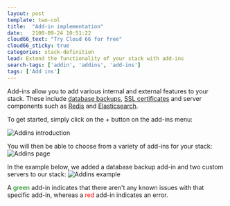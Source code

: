 ```yaml
---
layout: post
template: two-col
title:  "Add-in implementation"
date:   2100-09-24 10:51:22
cloud66_text: "Try Cloud 66 for free"
cloud66_sticky: true
categories: stack-definition
lead: Extend the functionality of your stack with add-ins
search-tags: ['addin', 'addins', 'add-ins']
tags: ['Add ins']
---
```


Add-ins allow you to add various internal and external features to your stack. These include [database backups](/add-ins/backups.html), [SSL certificates](/add-ins/ssl.html) and server components such as [Redis](/add-ins/redis.html) and [Elasticsearch](/add-ins/elasticsearch.html).

To get started, simply click on the _+_ button on the add-ins menu:

![Addins introduction](http://cdn.cloud66.com/images/help/addins_introduction.png)

You will then be able to choose from a variety of add-ins for your stack:
![Addins page](http://cdn.cloud66.com/images/help/addins_page.png)

In the example below, we added a database backup add-in and two custom servers to our stack:
![Addins example](http://cdn.cloud66.com/images/help/addins_example.png)

A <font color="green">green</font> add-in indicates that there aren't any known issues with that specific add-in, whereas a <font color="red">red</font> add-in indicates an error.